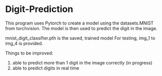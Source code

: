 # Digit-Prediction

This program uses Pytorch to create a model using the datasets.MNIST from torchvision. The model is then used to predict the digit in the image.

mnist_digit_classifier.pth is the saved, trained model
For testing, img_1 to img_4 is provided.

Things to be improved:
1. able to predict more than 1 digit in the image correctly (in progress)
2. able to predict digits in real time
